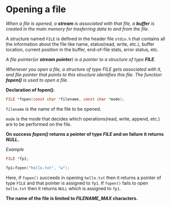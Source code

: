 # Opening a file

_When a file is opened, a **stream** is associated with that file, a **buffer** is created in the main memory for trasferring data to and from the file._


A structure named `FILE` is defined in the header file `stdio.h` that contains all the information about the file like name, status(read, write, etc.), buffer location, current position in the buffer, end-of-file stats, error status, etc.

_A file pointer(or **stream pointer**) is a pointer to a structure of type **FILE**._


_Whenever you open a file, a structure of type FILE gets associated with it, and file pointer that points to this structure identifies this file. The function **fopen()** is used to open a file._

**Declaration of fopen()**:

```c
FILE *fopen(const char *filename, const char *mode);
```

`filename` is the name of the file to be opened.

`mode` is the mode that decides which operations(read, write, append, etc.) are to be performed on the file.


**On success _fopen()_ returns a pointer of type _FILE_ and on failure it returns _NULL_.**

_Example_

```c
FILE *fp1;

fp1=fopen("hello.txt", "w");
```

Here, if `fopen()` succeeds in opening `hello.txt` then it returns a pointer of type `FILE` and that pointer is assigned to `fp1`. If `fopen()` fails to open `hello.txt` then it returns `NULL` which is assigned to `fp1`.


**The name of the file is limited to _FILENAME_MAX_ characters.**
